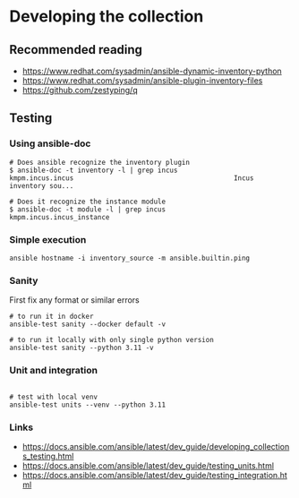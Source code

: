 # Developing the collection

## Recommended reading
- https://www.redhat.com/sysadmin/ansible-dynamic-inventory-python
- https://www.redhat.com/sysadmin/ansible-plugin-inventory-files
- https://github.com/zestyping/q



## Testing
### Using ansible-doc
```shell
# Does ansible recognize the inventory plugin
$ ansible-doc -t inventory -l | grep incus
kmpm.incus.incus                                        Incus inventory sou...

# Does it recognize the instance module
$ ansible-doc -t module -l | grep incus
kmpm.incus.incus_instance 

```

### Simple execution
```shell
ansible hostname -i inventory_source -m ansible.builtin.ping

```

### Sanity
First fix any format or similar errors

```shell
# to run it in docker
ansible-test sanity --docker default -v

# to run it locally with only single python version
ansible-test sanity --python 3.11 -v
```


### Unit and integration

```shell

# test with local venv
ansible-test units --venv --python 3.11
```


### Links
- https://docs.ansible.com/ansible/latest/dev_guide/developing_collections_testing.html
- https://docs.ansible.com/ansible/latest/dev_guide/testing_units.html
- https://docs.ansible.com/ansible/latest/dev_guide/testing_integration.html
